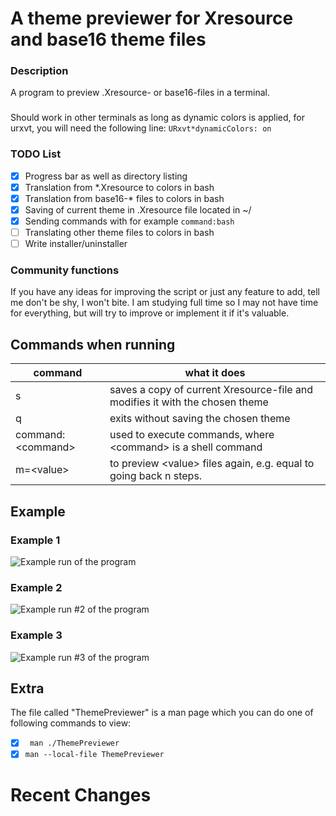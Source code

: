 # A theme previewer for Xresource and base16 theme files
### Description
A program to preview .Xresource- or base16-files in a terminal.

###
Should work in other terminals as long as dynamic colors is applied, for urxvt, you will need the following line:
```URxvt*dynamicColors: on```

### TODO List
- [x] Progress bar as well as directory listing
- [x] Translation from *.Xresource to colors in bash
- [x] Translation from base16-* files to colors in bash
- [x] Saving of current theme in .Xresource file located in ~/
- [x] Sending commands with for example ```command:bash```
- [ ] Translating other theme files to colors in bash
- [ ] Write installer/uninstaller

### Community functions
If you have any ideas for improving the script or just any feature to add, tell me don't be shy, I won't bite.
I am studying full time so I may not have time for everything, but will try to improve or implement it if it's valuable. 

## Commands when running
command | what it does
--------|-------------
s 	| saves a copy of current Xresource-file and modifies it with the chosen theme
q 	| exits without saving the chosen theme
command:&lt;command&gt; | used to execute commands, where &lt;command&gt; is a shell command
m=&lt;value&gt; | to preview &lt;value&gt; files again, e.g. equal to going back n steps.


## Example
### Example 1
![Example run of the program](example.png)
### Example 2
![Example run #2 of the program](example2.png)
### Example 3
![Example run #3 of the program](example4.png)

## Extra
The file called "ThemePreviewer" is a man page which you can do one of following commands to view:
- [x] ``` man ./ThemePreviewer```
- [x] ``` man --local-file ThemePreviewer ```

# Recent Changes
